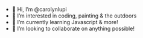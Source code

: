 - 👋 Hi, I’m @carolynlupi
- 👀 I’m interested in coding, painting & the outdoors
- 🌱 I’m currently learning Javascript & more!
- 💞️ I’m looking to collaborate on anything possible!
